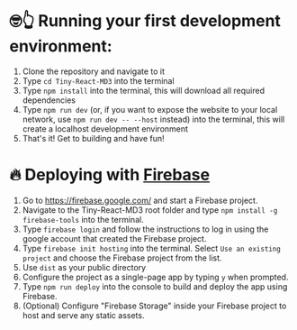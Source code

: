 # 🤓👆 Running your first development environment:

1. Clone the repository and navigate to it
2. Type `cd Tiny-React-MD3` into the terminal
3. Type `npm install` into the terminal, this will download all required dependencies
4. Type `npm run dev` (or, if you want to expose the website to your local network, use `npm run dev -- --host` instead) into the terminal, this will create a localhost development environment
5. That's it! Get to building and have fun!

# 🔥 Deploying with [Firebase](https://firebase.google.com/)

1. Go to https://firebase.google.com/ and start a Firebase project.
2. Navigate to the Tiny-React-MD3 root folder and type `npm install -g firebase-tools` into the terminal.
3. Type `firebase login` and follow the instructions to log in using the google account that created the Firebase project.
4. Type `firebase init hosting` into the terminal. Select `Use an existing project` and choose the Firebase project from the list.
5. Use `dist` as your public directory
6. Configure the project as a single-page app by typing `y` when prompted.
7. Type `npm run deploy` into the console to build and deploy the app using Firebase.
8. (Optional) Configure "Firebase Storage" inside your Firebase project to host and serve any static assets.
